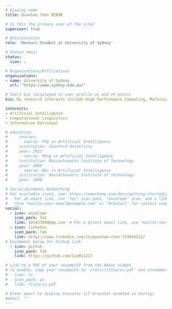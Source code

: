 ```yaml
---
# Display name
title: Quanhao Chen 陈泉昊

# Is this the primary user of the site?
superuser: true

# Role/position
role: 'Honours Student at University of Sydney'

# Status emoji
status:
  icon: ☕️

# Organizations/Affiliations
organizations:
- name: University of Sydney
  url: "https://www.sydney.edu.au/"

# Short bio (displayed in user profile at end of posts)
bio: My research interests include High Performance Computing, Machining Learning and MLsys.

interests:
- Artificial Intelligence
- Computational Linguistics
- Information Retrieval

# education:
#     courses:
#     - course: PhD in Artificial Intelligence
#     institution: Stanford University
#     year: 2012
#     - course: MEng in Artificial Intelligence
#     institution: Massachusetts Institute of Technology
#     year: 2009
#     - course: BSc in Artificial Intelligence
#     institution: Massachusetts Institute of Technology
#     year: 2008

# Social/Academic Networking
# For available icons, see: https://wowchemy.com/docs/getting-started/page-builder/#icons
#   For an email link, use "fas" icon pack, "envelope" icon, and a link in the
#   form "mailto:your-email@example.com" or "#contact" for contact widget.
social:
  - icon: envelope
    icon_pack: fas
    link: 425437608@qq.com' # For a direct email link, use "mailto:test@example.org".
  - icon: linkedin
    icon_pack: fab
    link: https://www.linkedin.com/in/quanhao-chen-723956232/
# Uncomment below for Github link
  - icon: github
    icon_pack: fab
    link: https://github.com/IzuMi1217

# Link to a PDF of your resume/CV from the About widget.
# To enable, copy your resume/CV to `static/files/cv.pdf` and uncomment the lines below.
# - icon: cv
#   icon_pack: ai
#   link: files/cv.pdf

# Enter email to display Gravatar (if Gravatar enabled in Config)
#email: ""
---
```


<!-- Lorem ipsum dolor sit amet, consectetur adipiscing elit. Sed neque elit, tristique placerat feugiat ac, facilisis vitae arcu. Proin eget egestas augue. Praesent ut sem nec arcu pellentesque aliquet. Duis dapibus diam vel metus tempus vulputate.

{{< icon name="download" pack="fas" >}} {{< staticref "uploads/resume.pdf" "newtab" >}}Download{{< /staticref >}} my resumé as a PDF. -->
